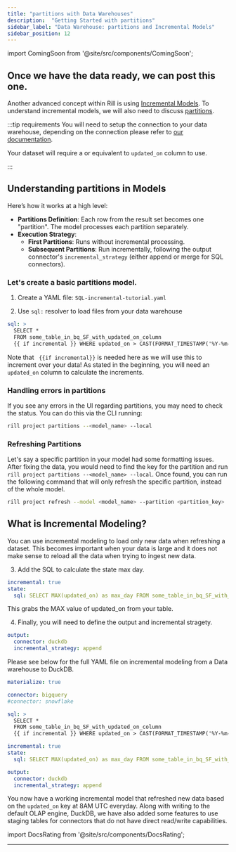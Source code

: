 ```yaml
---
title: "partitions with Data Warehouses"
description:  "Getting Started with partitions"
sidebar_label: "Data Warehouse: partitions and Incremental Models"
sidebar_position: 12
---
```


import ComingSoon from '@site/src/components/ComingSoon';

<ComingSoon />

<div class='contents_to_overlay'>



## Once we have the data ready, we can post this one.


Another advanced concept within Rill is using [Incremental Models](https://docs.rilldata.com/build/advancedmodels/incremental). To understand incremental models, we will also need to discuss [partitions](https://docs.rilldata.com/build/advancedmodels/partitions). 

:::tip requirements
You will need to setup the connection to your data warehouse, depending on the connection please refer to [our documentation](https://docs.rilldata.com/reference/connectors/). 

Your dataset will require a or equivalent to `updated_on` column to use.

:::


## Understanding partitions in Models

Here’s how it works at a high level:

- **Partitions Definition**: Each row from the result set becomes one "partition". The model processes each partition separately.
- **Execution Strategy**:
  - **First Partitions**: Runs without incremental processing.
  - **Subsequent Partitions**: Run incrementally, following the output connector's `incremental_strategy` (either append or merge for SQL connectors).

### Let's create a basic partitions model.

1. Create a YAML file: `SQL-incremental-tutorial.yaml`

2. Use `sql:` resolver to load files from your data warehouse

```yaml
sql: >
  SELECT *
  FROM some_table_in_bq_SF_with_updated_on_column
  {{ if incremental }} WHERE updated_on > CAST(FORMAT_TIMESTAMP('%Y-%m-%d', '{{ .state.max_day }}') AS DATE) {{ end }}
```

Note that ` {{if incremental}}` is needed here as we will use this to increment over your data! As stated in the beginning, you will need an `updated_on` column to calculate the increments. 

### Handling errors in partitions
If you see any errors in the UI regarding partitions, you may need to check the status. You can do this via the CLI running:
```bash
rill project partitions --<model_name> --local
```


### Refreshing Partitions 

Let's say a specific partition in your model had some formatting issues. After fixing the data, you would need to find the key for the partition and run `rill project partitions --<model_name> --local`.  Once found, you can run the following command that will only refresh the specific partition, instead of the whole model.

```bash
rill project refresh --model <model_name> --partition <partition_key>
```

## What is Incremental Modeling?
You can use incremental modeling to load only new data when refreshing a dataset. This becomes important when your data is large and it does not make sense to reload all the data when trying to ingest new data.


3. Add the SQL to calculate the state max day.
```yaml
incremental: true
state:
  sql: SELECT MAX(updated_on) as max_day FROM some_table_in_bq_SF_with_updated_on_column
```

This grabs the MAX value of updated_on from your table.

4. Finally, you will need to define the output and incremental stragety.

```yaml
output:
  connector: duckdb
  incremental_strategy: append
```

Please see below for the full YAML file on incremental modeling from a Data warehouse to DuckDB.
```yaml
materialize: true

connector: bigquery
#connector: snowflake

sql: >
  SELECT *
  FROM some_table_in_bq_SF_with_updated_on_column
  {{ if incremental }} WHERE updated_on > CAST(FORMAT_TIMESTAMP('%Y-%m-%d', '{{ .state.max_day }}') AS DATE) {{ end }}

incremental: true
state:
  sql: SELECT MAX(updated_on) as max_day FROM some_table_in_bq_SF_with_updated_on_column

output:
  connector: duckdb
  incremental_strategy: append
```



You now have a working incremental model that refreshed new data based on the `updated_on` key at 8AM UTC everyday. Along with writing to the default OLAP engine, DuckDB, we have also added some features to use staging tables for connectors that do not have direct read/write capabilities.

import DocsRating from '@site/src/components/DocsRating';

---
<DocsRating />

</div>